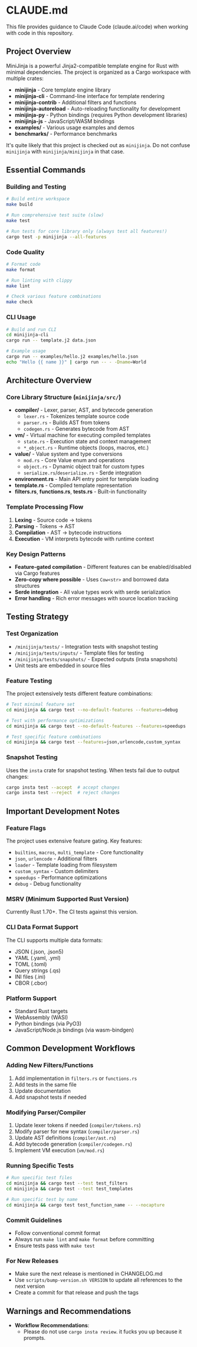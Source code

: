 # CLAUDE.md

This file provides guidance to Claude Code (claude.ai/code) when working with code in this repository.

## Project Overview

MiniJinja is a powerful Jinja2-compatible template engine for Rust with minimal dependencies. The project is organized as a Cargo workspace with multiple crates:

- **minijinja** - Core template engine library
- **minijinja-cli** - Command-line interface for template rendering
- **minijinja-contrib** - Additional filters and functions
- **minijinja-autoreload** - Auto-reloading functionality for development
- **minijinja-py** - Python bindings (requires Python development libraries)
- **minijinja-js** - JavaScript/WASM bindings
- **examples/** - Various usage examples and demos
- **benchmarks/** - Performance benchmarks

It's quite likely that this project is checked out as `minijinja`.  Do not confuse `minijinja` with `minijinja/minijinja` in that case.

## Essential Commands

### Building and Testing

```bash
# Build entire workspace
make build

# Run comprehensive test suite (slow)
make test

# Run tests for core library only (always test all features!)
cargo test -p minijinja --all-features
```

### Code Quality
```bash
# Format code
make format

# Run linting with clippy
make lint

# Check various feature combinations
make check
```

### CLI Usage

```bash
# Build and run CLI
cd minijinja-cli
cargo run -- template.j2 data.json

# Example usage
cargo run -- examples/hello.j2 examples/hello.json
echo "Hello {{ name }}" | cargo run -- - -Dname=World
```

## Architecture Overview

### Core Library Structure (`minijinja/src/`)
- **compiler/** - Lexer, parser, AST, and bytecode generation
  - `lexer.rs` - Tokenizes template source code
  - `parser.rs` - Builds AST from tokens
  - `codegen.rs` - Generates bytecode from AST
- **vm/** - Virtual machine for executing compiled templates
  - `state.rs` - Execution state and context management
  - `*_object.rs` - Runtime objects (loops, macros, etc.)
- **value/** - Value system and type conversions
  - `mod.rs` - Core Value enum and operations
  - `object.rs` - Dynamic object trait for custom types
  - `serialize.rs`/`deserialize.rs` - Serde integration
- **environment.rs** - Main API entry point for template loading
- **template.rs** - Compiled template representation
- **filters.rs**, **functions.rs**, **tests.rs** - Built-in functionality

### Template Processing Flow
1. **Lexing** - Source code → tokens
2. **Parsing** - Tokens → AST
3. **Compilation** - AST → bytecode instructions
4. **Execution** - VM interprets bytecode with runtime context

### Key Design Patterns
- **Feature-gated compilation** - Different features can be enabled/disabled via Cargo features
- **Zero-copy where possible** - Uses `Cow<str>` and borrowed data structures
- **Serde integration** - All value types work with serde serialization
- **Error handling** - Rich error messages with source location tracking

## Testing Strategy

### Test Organization
- `/minijinja/tests/` - Integration tests with snapshot testing
- `/minijinja/tests/inputs/` - Template files for testing
- `/minijinja/tests/snapshots/` - Expected outputs (insta snapshots)
- Unit tests are embedded in source files

### Feature Testing
The project extensively tests different feature combinations:
```bash
# Test minimal feature set
cd minijinja && cargo test --no-default-features --features=debug

# Test with performance optimizations
cd minijinja && cargo test --no-default-features --features=speedups

# Test specific feature combinations
cd minijinja && cargo test --features=json,urlencode,custom_syntax
```

### Snapshot Testing
Uses the `insta` crate for snapshot testing. When tests fail due to output changes:

```bash
cargo insta test --accept  # accept changes
cargo insta test --reject  # reject changes
```

## Important Development Notes

### Feature Flags
The project uses extensive feature gating. Key features:
- `builtins`, `macros`, `multi_template` - Core functionality
- `json`, `urlencode` - Additional filters
- `loader` - Template loading from filesystem
- `custom_syntax` - Custom delimiters
- `speedups` - Performance optimizations
- `debug` - Debug functionality

### MSRV (Minimum Supported Rust Version)
Currently Rust 1.70+. The CI tests against this version.

### CLI Data Format Support
The CLI supports multiple data formats:
- JSON (.json, .json5)
- YAML (.yaml, .yml)
- TOML (.toml)
- Query strings (.qs)
- INI files (.ini)
- CBOR (.cbor)

### Platform Support
- Standard Rust targets
- WebAssembly (WASI)
- Python bindings (via PyO3)
- JavaScript/Node.js bindings (via wasm-bindgen)

## Common Development Workflows

### Adding New Filters/Functions
1. Add implementation in `filters.rs` or `functions.rs`
2. Add tests in the same file
3. Update documentation
4. Add snapshot tests if needed

### Modifying Parser/Compiler
1. Update lexer tokens if needed (`compiler/tokens.rs`)
2. Modify parser for new syntax (`compiler/parser.rs`)
3. Update AST definitions (`compiler/ast.rs`)
4. Add bytecode generation (`compiler/codegen.rs`)
5. Implement VM execution (`vm/mod.rs`)

### Running Specific Tests
```bash
# Run specific test files
cd minijinja && cargo test --test test_filters
cd minijinja && cargo test --test test_templates

# Run specific test by name
cd minijinja && cargo test test_function_name -- --nocapture
```

### Commit Guidelines
- Follow conventional commit format
- Always run `make lint` and `make format` before committing
- Ensure tests pass with `make test`

### For New Releases
- Make sure the next release is mentioned in CHANGELOG.md
- Use `scripts/bump-version.sh VERSION` to update all references to the next version
- Create a commit for that release and push the tags

## Warnings and Recommendations

- **Workflow Recommendations**:
  - Please do not use `cargo insta review`. it fucks you up because it prompts.
